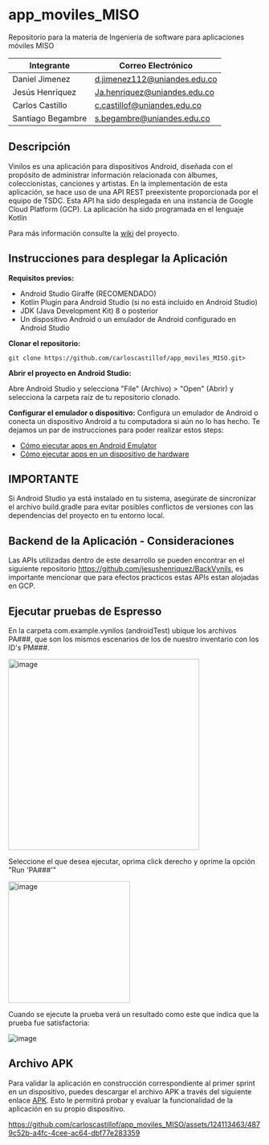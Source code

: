 # app_moviles_MISO
Repositorio para la materia de Ingeniería de software para aplicaciones móviles MISO

Integrante | Correo Electrónico
-- | --
Daniel Jimenez | d.jimenez112@uniandes.edu.co
Jesús Henríquez | Ja.henriquez@uniandes.edu.co
Carlos Castillo | c.castillof@uniandes.edu.co
Santiago Begambre | s.begambre@uniandes.edu.co

## Descripción
Vinilos es una aplicación para dispositivos Android, diseñada con el propósito de administrar información relacionada con álbumes, coleccionistas, canciones y artistas. En la implementación de esta aplicación, se hace uso de una API REST preexistente proporcionada por el equipo de TSDC. Esta API ha sido desplegada en una instancia de Google Cloud Platform (GCP). La aplicación ha sido programada en el lenguaje Kotlin

Para más información consulte la [wiki](https://github.com/carloscastillof/app_moviles_MISO/wiki) del proyecto.

## Instrucciones para desplegar la Aplicación

**Requisitos previos:**

- Android Studio Giraffe (RECOMENDADO) 
- Kotlin Plugin para Android Studio (si no está incluido en Android Studio)
- JDK (Java Development Kit) 8 o posterior
- Un dispositivo Android o un emulador de Android configurado en Android Studio

**Clonar el repositorio:**

```git clone https://github.com/carloscastillof/app_moviles_MISO.git>```

**Abrir el proyecto en Android Studio:**

Abre Android Studio y selecciona "File" (Archivo) > "Open" (Abrir) y selecciona la carpeta raíz de tu repositorio clonado.

**Configurar el emulador o dispositivo:**
Configura un emulador de Android o conecta un dispositivo Android a tu computadora si aún no lo has hecho. Te dejamos un par de instrucciones para poder realizar estos steps:
- [Cómo ejecutar apps en Android Emulator](https://developer.android.com/studio/run/emulator?hl=es-419)
- [Cómo ejecutar apps en un dispositivo de hardware](https://developer.android.com/studio/run/device?hl=es-419)

## IMPORTANTE
Si Android Studio ya está instalado en tu sistema, asegúrate de sincronizar el archivo build.gradle para evitar posibles conflictos de versiones con las dependencias del proyecto en tu entorno local.

## Backend de la Aplicación - Consideraciones
Las APIs utilizadas dentro de este desarrollo se pueden encontrar en el siguiente repositorio https://github.com/jesushenriquez/BackVynils, es importante mencionar que para efectos practicos estas APIs estan alojadas en GCP.

## Ejecutar pruebas de Espresso

En la carpeta com.example.vynilos (androidTest) ubique los archivos PA###, que son los mismos escenarios de los de nuestro inventario con los ID's PM###.

<img width="380" alt="image" src="https://github.com/carloscastillof/app_moviles_MISO/assets/124113572/c2166b1a-8506-418f-b735-2ffa433d6467">

Seleccione el que desea ejecutar, oprima click derecho y oprime la opción "Run 'PA###'"

<img width="242" alt="image" src="https://github.com/carloscastillof/app_moviles_MISO/assets/124113572/cdc79dba-c23b-4956-a765-6b39ff3c6cfb">

Cuando se ejecute la prueba verá un resultado como este que indica que la prueba fue satisfactoria:

![image](https://github.com/carloscastillof/app_moviles_MISO/assets/124113572/f5d8c11c-219a-4a10-a5eb-cfb13e85d901)


## Archivo APK

Para validar la aplicación en construcción correspondiente al primer sprint en un dispositivo, puedes descargar el archivo APK a través del siguiente enlace [APK](https://uniandes-my.sharepoint.com/:u:/g/personal/ja_henriquez_uniandes_edu_co/Ed7zteu6gTtNgcUGeZcDk1EB7uHWpZbyFBAmRryAROpukQ?e=DuOjyB). Esto le permitirá probar y evaluar la funcionalidad de la aplicación en su propio dispositivo.


https://github.com/carloscastillof/app_moviles_MISO/assets/124113463/4879c52b-a4fc-4cee-ac64-dbf77e283359


